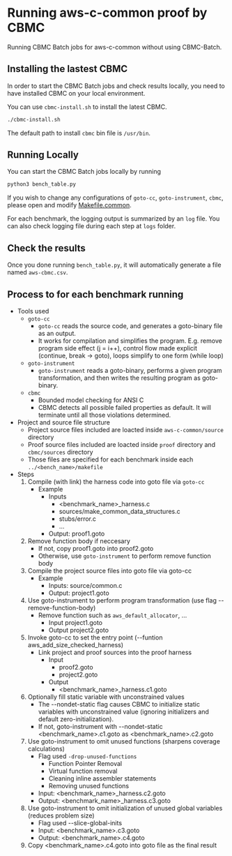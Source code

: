 # Running aws-c-common proof by CBMC
Running CBMC Batch jobs for aws-c-common without using CBMC-Batch.

## Installing the lastest CBMC
In order to start the CBMC Batch jobs and check results locally, you need to have installed CBMC on your local environment.

You can use `cbmc-install.sh` to install the latest CBMC.
```bash
./cbmc-install.sh
```
The default path to install `cbmc` bin file is `/usr/bin`.

## Running Locally

You can start the CBMC Batch jobs locally by running
```bash
python3 bench_table.py
```

If you wish to change any configurations of `goto-cc`, `goto-instrument`, `cbmc`, please open and modify [Makefile.common](../../templates/template-for-repository/proofs/Makefile.common).

For each benchmark, the logging output is summarized by an `log` file. You can also check logging file during each step at `logs` folder.

## Check the results

Once you done running `bench_table.py`, it will automatically generate a file named `aws-cbmc.csv`.

## Process to for each benchmark running

- Tools used
    - `goto-cc`
        - `goto-cc` reads the source code, and generates a goto-binary file as an output.
        - It works for compilation and simplifies the program. E.g. remove program side effect (j = i++), control flow made explicit (continue, break -> goto), loops simplify to one form (while loop)
    - `goto-instrument`
        - `goto-instrument` reads a goto-binary, performs a given program transformation, and then writes the resulting program as goto-binary.
    - `cbmc`
        - Bounded model checking for ANSI C
        - CBMC detects all possible failed properties as default. It will terminate until all those violations determined.
- Project and source file structure
    - Project source files included are loacted inside `aws-c-common/source` directory
    - Proof source files included are loacted inside `proof` directory and `cbmc/sources` directory
    - Those files are specified for each benchmark inside each `../<bench_name>/makefile`
- Steps
    1. Compile (with link) the harness code into goto file via `goto-cc`
        - Example
            - Inputs
                - <benchmark_name>_harness.c
                - sources/make_common_data_structures.c
                - stubs/error.c
                - ...
            - Output: proof1.goto
    2. Remove function body if neccesary 
        - If not, copy proof1.goto into proof2.goto
        - Otherwise, use `goto-instrument` to perform remove function body
    2. Compile the project source files into goto file via goto-cc
        - Example
            - Inputs: source/common.c
            - Output: project1.goto
    2. Use goto-instrument to perform program transformation (use flag --remove-function-body)
        - Remove function such as `aws_default_allocator`, …
            - Input project1.goto
            - Output project2.goto
    2. Invoke goto-cc to set the entry point (--funtion aws_add_size_checked_harness)
        - Link project and proof sources into the proof harness
            - Input
                - proof2.goto
                - project2.goto
            - Output
                - <benchmark_name>_harness.c1.goto
    2. Optionally fill static variable with unconstrained values
        - The --nondet-static flag causes CBMC to initialize static variables with unconstrained value (ignoring initializers and default zero-initialization).
        - If not, goto-instrument with --nondet-static <benchmark_name>.c1.goto as <benchmark_name>.c2.goto
    2. Use goto-instrument to omit unused functions (sharpens coverage calculations)
        - Flag used `-drop-unused-functions`
            - Function Pointer Removal
            - Virtual function removal
            - Cleaning inline assembler statements
            - Removing unused functions
        - Input: <benchmark_name>_harness.c2.goto
        - Output: <benchmark_name>_harness.c3.goto
    2. Use goto-instrument to omit initialization of unused global variables (reduces problem size)
        - Flag used --slice-global-inits
        - Input: <benchmark_name>.c3.goto
        - Output: <benchmark_name>.c4.goto
    2. Copy <benchmark_name>.c4.goto into goto file as the final result
